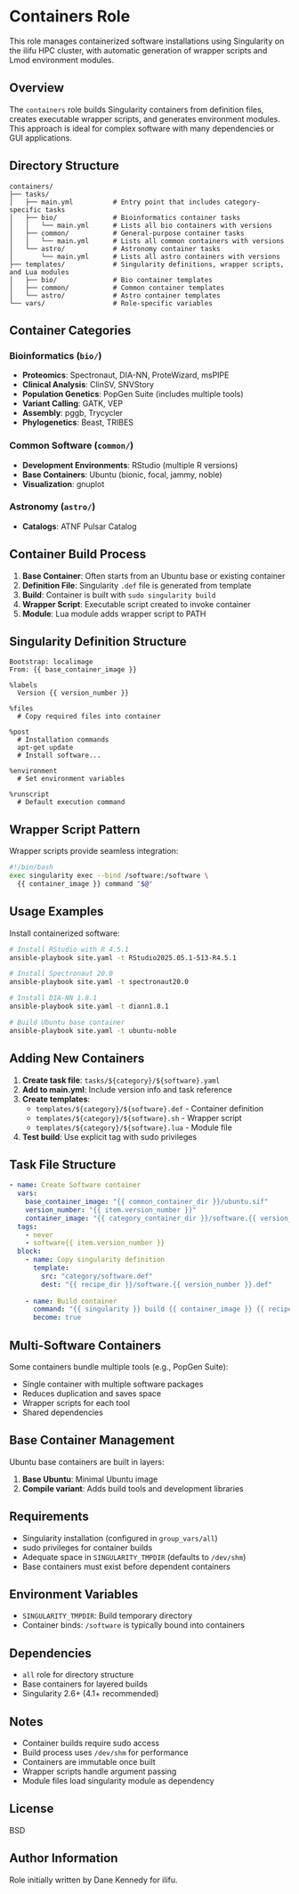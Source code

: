 Containers Role
===============

This role manages containerized software installations using Singularity on the ilifu HPC cluster, with automatic generation of wrapper scripts and Lmod environment modules.

Overview
--------

The `containers` role builds Singularity containers from definition files, creates executable wrapper scripts, and generates environment modules. This approach is ideal for complex software with many dependencies or GUI applications.

Directory Structure
-------------------

```
containers/
├── tasks/
│   ├── main.yml          # Entry point that includes category-specific tasks
│   ├── bio/              # Bioinformatics container tasks
│   │   └── main.yml      # Lists all bio containers with versions
│   ├── common/           # General-purpose container tasks
│   │   └── main.yml      # Lists all common containers with versions
│   └── astro/            # Astronomy container tasks
│       └── main.yml      # Lists all astro containers with versions
├── templates/            # Singularity definitions, wrapper scripts, and Lua modules
│   ├── bio/              # Bio container templates
│   ├── common/           # Common container templates
│   └── astro/            # Astro container templates
└── vars/                 # Role-specific variables
```

Container Categories
--------------------

### Bioinformatics (`bio/`)
- **Proteomics**: Spectronaut, DIA-NN, ProteWizard, msPIPE
- **Clinical Analysis**: ClinSV, SNVStory
- **Population Genetics**: PopGen Suite (includes multiple tools)
- **Variant Calling**: GATK, VEP
- **Assembly**: pggb, Trycycler
- **Phylogenetics**: Beast, TRIBES

### Common Software (`common/`)
- **Development Environments**: RStudio (multiple R versions)
- **Base Containers**: Ubuntu (bionic, focal, jammy, noble)
- **Visualization**: gnuplot

### Astronomy (`astro/`)
- **Catalogs**: ATNF Pulsar Catalog

Container Build Process
------------------------

1. **Base Container**: Often starts from an Ubuntu base or existing container
2. **Definition File**: Singularity `.def` file is generated from template
3. **Build**: Container is built with `sudo singularity build`
4. **Wrapper Script**: Executable script created to invoke container
5. **Module**: Lua module adds wrapper script to PATH

Singularity Definition Structure
---------------------------------

```singularity
Bootstrap: localimage
From: {{ base_container_image }}

%labels
  Version {{ version_number }}

%files
  # Copy required files into container

%post
  # Installation commands
  apt-get update
  # Install software...

%environment
  # Set environment variables

%runscript
  # Default execution command
```

Wrapper Script Pattern
-----------------------

Wrapper scripts provide seamless integration:
```bash
#!/bin/bash
exec singularity exec --bind /software:/software \
  {{ container_image }} command "$@"
```

Usage Examples
--------------

Install containerized software:
```bash
# Install RStudio with R 4.5.1
ansible-playbook site.yaml -t RStudio2025.05.1-513-R4.5.1

# Install Spectronaut 20.0
ansible-playbook site.yaml -t spectronaut20.0

# Install DIA-NN 1.8.1
ansible-playbook site.yaml -t diann1.8.1

# Build Ubuntu base container
ansible-playbook site.yaml -t ubuntu-noble
```

Adding New Containers
---------------------

1. **Create task file**: `tasks/${category}/${software}.yaml`
2. **Add to main.yml**: Include version info and task reference
3. **Create templates**:
   - `templates/${category}/${software}.def` - Container definition
   - `templates/${category}/${software}.sh` - Wrapper script
   - `templates/${category}/${software}.lua` - Module file
4. **Test build**: Use explicit tag with sudo privileges

Task File Structure
-------------------

```yaml
- name: Create Software container
  vars:
    base_container_image: "{{ common_container_dir }}/ubuntu.sif"
    version_number: "{{ item.version_number }}"
    container_image: "{{ category_container_dir }}/software.{{ version_number }}.sif"
  tags:
    - never
    - software{{ item.version_number }}
  block:
    - name: Copy singularity definition
      template:
        src: "category/software.def"
        dest: "{{ recipe_dir }}/software.{{ version_number }}.def"
    
    - name: Build container
      command: "{{ singularity }} build {{ container_image }} {{ recipe }}"
      become: true
```

Multi-Software Containers
--------------------------

Some containers bundle multiple tools (e.g., PopGen Suite):
- Single container with multiple software packages
- Reduces duplication and saves space
- Wrapper scripts for each tool
- Shared dependencies

Base Container Management
-------------------------

Ubuntu base containers are built in layers:
1. **Base Ubuntu**: Minimal Ubuntu image
2. **Compile variant**: Adds build tools and development libraries

Requirements
------------

- Singularity installation (configured in `group_vars/all`)
- sudo privileges for container builds
- Adequate space in `SINGULARITY_TMPDIR` (defaults to `/dev/shm`)
- Base containers must exist before dependent containers

Environment Variables
---------------------

- `SINGULARITY_TMPDIR`: Build temporary directory
- Container binds: `/software` is typically bound into containers

Dependencies
------------

- `all` role for directory structure
- Base containers for layered builds
- Singularity 2.6+ (4.1+ recommended)

Notes
-----

- Container builds require sudo access
- Build process uses `/dev/shm` for performance
- Containers are immutable once built
- Wrapper scripts handle argument passing
- Module files load singularity module as dependency

License
-------

BSD

Author Information
------------------

Role initially written by Dane Kennedy for ilifu.